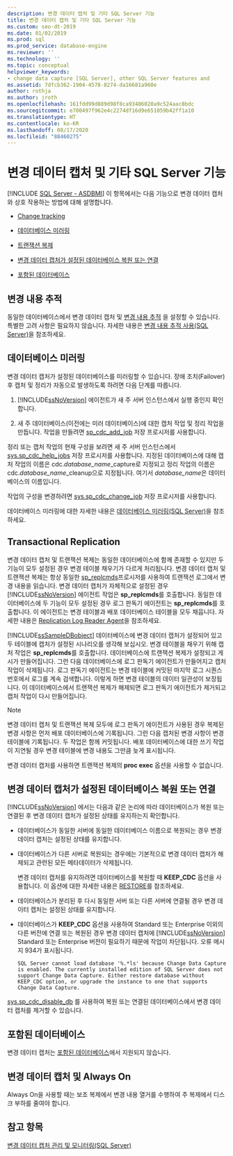 ```yaml
---
description: 변경 데이터 캡처 및 기타 SQL Server 기능
title: 변경 데이터 캡처 및 기타 SQL Server 기능
ms.custom: seo-dt-2019
ms.date: 01/02/2019
ms.prod: sql
ms.prod_service: database-engine
ms.reviewer: ''
ms.technology: ''
ms.topic: conceptual
helpviewer_keywords:
- change data capture [SQL Server], other SQL Server features and
ms.assetid: 7dfcb362-1904-4578-8274-da16681a960e
author: rothja
ms.author: jroth
ms.openlocfilehash: 161fdd99d889d98f8ca93406020a9c524aac8bdc
ms.sourcegitcommit: e700497f962e4c2274df16d9e651059b42ff1a10
ms.translationtype: HT
ms.contentlocale: ko-KR
ms.lasthandoff: 08/17/2020
ms.locfileid: "88460275"
---
```

# <a name="change-data-capture-and-other-sql-server-features"></a>변경 데이터 캡처 및 기타 SQL Server 기능
[!INCLUDE [SQL Server - ASDBMI](../../includes/applies-to-version/sql-asdbmi.md)]
  이 항목에서는 다음 기능으로 변경 데이터 캡처와 상호 작용하는 방법에 대해 설명합니다.  
  
-   [Change tracking](#ChangeTracking)  
  
-   [데이터베이스 미러링](#DatabaseMirroring)  
  
-   [트랜잭션 복제](#TransReplication)  
  
-   [변경 데이터 캡처가 설정된 데이터베이스 복원 또는 연결](#RestoreOrAttach)

-   [포함된 데이터베이스](#Contained)
  
##  <a name="change-tracking"></a><a name="ChangeTracking"></a> 변경 내용 추적  
 동일한 데이터베이스에서 변경 데이터 캡처 및 [변경 내용 추적](../../relational-databases/track-changes/about-change-tracking-sql-server.md) 을 설정할 수 있습니다. 특별한 고려 사항은 필요하지 않습니다. 자세한 내용은 [변경 내용 추적 사용&#40;SQL Server&#41;](../../relational-databases/track-changes/work-with-change-tracking-sql-server.md)을 참조하세요.  
  
##  <a name="database-mirroring"></a><a name="DatabaseMirroring"></a> 데이터베이스 미러링  
 변경 데이터 캡처가 설정된 데이터베이스를 미러링할 수 있습니다. 장애 조치(Failover) 후 캡처 및 정리가 자동으로 발생하도록 하려면 다음 단계를 따릅니다.  
  
1.  [!INCLUDE[ssNoVersion](../../includes/ssnoversion-md.md)] 에이전트가 새 주 서버 인스턴스에서 실행 중인지 확인합니다.  
  
2.  새 주 데이터베이스(이전에는 미러 데이터베이스)에 대한 캡처 작업 및 정리 작업을 만듭니다. 작업을 만들려면 [sp_cdc_add_job](../../relational-databases/system-stored-procedures/sys-sp-cdc-add-job-transact-sql.md) 저장 프로시저를 사용합니다.  
  
 정리 또는 캡처 작업의 현재 구성을 보려면 새 주 서버 인스턴스에서 [sys.sp_cdc_help_jobs](../../relational-databases/system-stored-procedures/sys-sp-cdc-help-jobs-transact-sql.md) 저장 프로시저를 사용합니다. 지정된 데이터베이스에 대해 캡처 작업의 이름은 cdc.*database\_name*\_capture로 지정되고 정리 작업의 이름은 cdc.*database\_name*\_cleanup으로 지정됩니다. 여기서 *database_name*은 데이터베이스의 이름입니다.  
  
 작업의 구성을 변경하려면 [sys.sp_cdc_change_job](../../relational-databases/system-stored-procedures/sys-sp-cdc-change-job-transact-sql.md) 저장 프로시저를 사용합니다.  
  
 데이터베이스 미러링에 대한 자세한 내용은 [데이터베이스 미러링&#40;SQL Server&#41;](../../database-engine/database-mirroring/database-mirroring-sql-server.md)을 참조하세요.  
  
##  <a name="transactional-replication"></a><a name="TransReplication"></a> Transactional Replication  
 변경 데이터 캡처 및 트랜잭션 복제는 동일한 데이터베이스에 함께 존재할 수 있지만 두 기능이 모두 설정된 경우 변경 테이블 채우기가 다르게 처리됩니다. 변경 데이터 캡처 및 트랜잭션 복제는 항상 동일한 [sp_replcmds](../../relational-databases/system-stored-procedures/sp-replcmds-transact-sql.md)프로시저를 사용하여 트랜잭션 로그에서 변경 내용을 읽습니다. 변경 데이터 캡처가 자체적으로 설정된 경우 [!INCLUDE[ssNoVersion](../../includes/ssnoversion-md.md)] 에이전트 작업은 **sp_replcmds**를 호출합니다. 동일한 데이터베이스에 두 기능이 모두 설정된 경우 로그 판독기 에이전트는 **sp_replcmds**를 호출합니다. 이 에이전트는 변경 테이블과 배포 데이터베이스 테이블을 모두 채웁니다. 자세한 내용은 [Replication Log Reader Agent](../../relational-databases/replication/agents/replication-log-reader-agent.md)을 참조하세요.  
  
 [!INCLUDE[ssSampleDBobject](../../includes/sssampledbobject-md.md)] 데이터베이스에 변경 데이터 캡처가 설정되어 있고 두 테이블에 캡처가 설정된 시나리오를 생각해 보십시오. 변경 테이블을 채우기 위해 캡처 작업은 **sp_replcmds**를 호출합니다. 데이터베이스에 트랜잭션 복제가 설정되고 게시가 만들어집니다. 그런 다음 데이터베이스에 로그 판독기 에이전트가 만들어지고 캡처 작업이 삭제됩니다. 로그 판독기 에이전트는 변경 테이블에 커밋된 마지막 로그 시퀀스 번호에서 로그를 계속 검색합니다. 이렇게 하면 변경 테이블의 데이터 일관성이 보장됩니다. 이 데이터베이스에서 트랜잭션 복제가 해제되면 로그 판독기 에이전트가 제거되고 캡처 작업이 다시 만들어집니다.  
  
> [!NOTE]  
>  변경 데이터 캡처 및 트랜잭션 복제 모두에 로그 판독기 에이전트가 사용된 경우 복제된 변경 사항은 먼저 배포 데이터베이스에 기록됩니다. 그런 다음 캡처된 변경 사항이 변경 테이블에 기록됩니다. 두 작업은 함께 커밋됩니다. 배포 데이터베이스에 대한 쓰기 작업이 지연될 경우 변경 테이블에 변경 내용도 그만큼 늦게 표시됩니다.  
  
 변경 데이터 캡처를 사용하면 트랜잭션 복제의 **proc exec** 옵션을 사용할 수 없습니다.  
  
##  <a name="restoring-or-attaching-a-database-enabled-for-change-data-capture"></a><a name="RestoreOrAttach"></a> 변경 데이터 캡처가 설정된 데이터베이스 복원 또는 연결  
 [!INCLUDE[ssNoVersion](../../includes/ssnoversion-md.md)] 에서는 다음과 같은 논리에 따라 데이터베이스가 복원 또는 연결된 후 변경 데이터 캡처가 설정된 상태를 유지하는지 확인합니다.  
  
-   데이터베이스가 동일한 서버에 동일한 데이터베이스 이름으로 복원되는 경우 변경 데이터 캡처는 설정된 상태를 유지합니다.  
  
-   데이터베이스가 다른 서버로 복원되는 경우에는 기본적으로 변경 데이터 캡처가 해제되고 관련된 모든 메타데이터가 삭제됩니다.  
  
     변경 데이터 캡처를 유지하려면 데이터베이스를 복원할 때 **KEEP_CDC** 옵션을 사용합니다. 이 옵션에 대한 자세한 내용은 [RESTORE](../../t-sql/statements/restore-statements-transact-sql.md)를 참조하세요.  
  
-   데이터베이스가 분리된 후 다시 동일한 서버 또는 다른 서버에 연결될 경우 변경 데이터 캡처는 설정된 상태를 유지합니다.  
  
-   데이터베이스가 **KEEP_CDC** 옵션을 사용하여 Standard 또는 Enterprise 이외의 다른 버전에 연결 또는 복원된 경우 변경 데이터 캡처에 [!INCLUDE[ssNoVersion](../../includes/ssnoversion-md.md)] Standard 또는 Enterprise 버전이 필요하기 때문에 작업이 차단됩니다. 오류 메시지 934가 표시됩니다.  
  
     `SQL Server cannot load database '%.*ls' because Change Data Capture is enabled. The currently installed edition of SQL Server does not support Change Data Capture. Either restore database without KEEP_CDC option, or upgrade the instance to one that supports Change Data Capture.`  
  
 [sys.sp_cdc_disable_db](../../relational-databases/system-stored-procedures/sys-sp-cdc-disable-db-transact-sql.md) 를 사용하여 복원 또는 연결된 데이터베이스에서 변경 데이터 캡처를 제거할 수 있습니다.  
  
##  <a name="contained-databases"></a><a name="Contained"></a> 포함된 데이터베이스  
 변경 데이터 캡처는 [포함된 데이터베이스](../../relational-databases/databases/contained-databases.md)에서 지원되지 않습니다.
  
## <a name="change-data-capture-and-always-on"></a>변경 데이터 캡처 및 Always On  
 Always On을 사용할 때는 보조 복제에서 변경 내용 열거를 수행하여 주 복제에서 디스크 부하를 줄여야 합니다.  
  
## <a name="see-also"></a>참고 항목  
 [변경 데이터 캡처 관리 및 모니터링&#40;SQL Server&#41;](../../relational-databases/track-changes/administer-and-monitor-change-data-capture-sql-server.md)  
  
  
